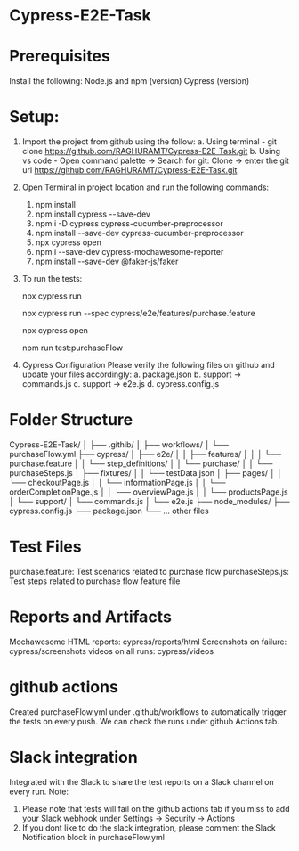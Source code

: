 # Cypress-E2E-Task

# Prerequisites
Install the following:
Node.js and npm (version)
Cypress (version)

# Setup:
1. Import the project from github using the follow:
    a. Using terminal - git clone https://github.com/RAGHURAMT/Cypress-E2E-Task.git
    b. Using vs code - Open command palette -> Search for git: Clone -> enter the git url https://github.com/RAGHURAMT/Cypress-E2E-Task.git

2. Open Terminal in project location and run the following commands:
    1. npm install
    2. npm install cypress --save-dev  
    3. npm i -D cypress cypress-cucumber-preprocessor
    4. npm install --save-dev cypress-cucumber-preprocessor
    5. npx cypress open
    6. npm i --save-dev cypress-mochawesome-reporter
    7. npm install --save-dev @faker-js/faker

3. To run the tests:
    <!-- To run all the spec files -->
    npx cypress run 
    <!-- To run a specific spec file -->
    npx cypress run --spec cypress/e2e/features/purchase.feature
    <!-- To run from cypress -->
    npx cypress open
    <!-- To run specific tests-->
    npm run test:purchaseFlow   

4. Cypress Configuration
    Please verify the following files on github and update your files accordingly:
    a. package.json
    b. support -> commands.js
    c. support -> e2e.js
    d. cypress.config.js

# Folder Structure
Cypress-E2E-Task/
│
├── .githib/
│   ├── workflows/
│         └── purchaseFlow.yml
├── cypress/
│   ├── e2e/
│   │   ├── features/
│   │   │   └── purchase.feature
│   │   └── step_definitions/
│   │       └── purchase/
│   │           └── purchaseSteps.js
│   ├── fixtures/
│   │   └── testData.json
│   ├── pages/
│   │   └── checkoutPage.js
│   │   └── informationPage.js
│   │   └── orderCompletionPage.js
│   │   └── overviewPage.js
│   │   └── productsPage.js
│   └── support/
│       └── commands.js
│       └── e2e.js
├── node_modules/
├── cypress.config.js
├── package.json
└── ... other files

# Test Files
purchase.feature: Test scenarios related to purchase flow
purchaseSteps.js: Test steps related to purchase flow feature file

# Reports and Artifacts
Mochawesome HTML reports: cypress/reports/html
Screenshots on failure: cypress/screenshots
videos on all runs: cypress/videos

# github actions
Created purchaseFlow.yml under .github/workflows to automatically trigger the tests on every push. We can check the runs under github Actions tab.

# Slack integration
Integrated with the Slack to share the test reports on a Slack channel on every run.
Note: 
1. Please note that tests will fail on the github actions tab if you miss to add your Slack webhook under Settings -> Security -> Actions
2. If you dont like to do the slack integration, please comment the Slack Notification block in purchaseFlow.yml
